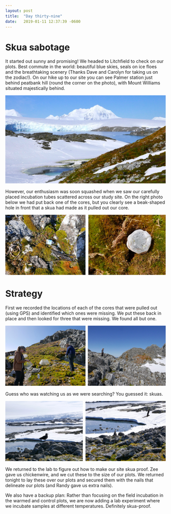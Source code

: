 ```yaml
---
layout: post
title:  "Day thirty-nine"
date:   2019-01-11 12:37:39 -0600
---
```

# Skua sabotage 
It started out sunny and promising! We headed to Litchfield to check on our plots. Best commute in the world: beautiful blue skies, seals on ice floes and the breathtaking scenery (Thanks Dave and Carolyn for taking us on the zodiac!). On our hike up to our site you can see Palmer station just behind peatbank hill (round the corner on the photo), with Mount Williams situated majestically behind.

![Litchfield view of Palmer area](/assets/blog_photos/190111/Litchfield_190111.jpg)

However, our enthusiasm was soon squashed when we saw our carefully placed incubation tubes scattered across our study site. On the right photo below we had put back one of the cores, but you clearly see a beak-shaped hole in front that a skua had made as it pulled out our core.

![Scattered tubes](/assets/blog_photos/190111/skua_damage.jpg)

# Strategy
First we recorded the locations of each of the cores that were pulled out (using GPS) and identified which ones were missing. We put these back in place and then looked for three that were missing. We found all but one.

![Searching for cores](/assets/blog_photos/190111/Searching_for_cores.jpg)

Guess who was watching us as we were searching? You guessed it: skuas.

![Skuas observing](/assets/blog_photos/190111/skuas_190111.jpg)

We returned to the lab to figure out how to make our site skua proof. Zee gave us chickenwire, and we cut these to the size of our plots. We returned tonight to lay these over our plots and secured them with the nails that delineate our plots (and Randy gave us extra nails).

We also have a backup plan: Rather than focusing on the field incubation in the warmed and control plots, we are now adding a lab experiment where we incubate samples at different temperatures. Definitely skua-proof.